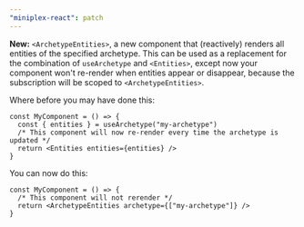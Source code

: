 ```yaml
---
"miniplex-react": patch
---
```


**New:** `<ArchetypeEntities>`, a new component that (reactively) renders all entities of the specified archetype. This can be used as a replacement for the combination of `useArchetype` and `<Entities>`, except now your component won't re-render when entities appear or disappear, because the subscription will be scoped to `<ArchetypeEntities>`.

Where before you may have done this:

```tsx
const MyComponent = () => {
  const { entities } = useArchetype("my-archetype")
  /* This component will now re-render every time the archetype is updated */
  return <Entities entities={entities} />
}
```

You can now do this:

```tsx
const MyComponent = () => {
  /* This component will not rerender */
  return <ArchetypeEntities archetype={["my-archetype"]} />
}
```
